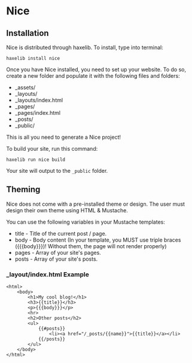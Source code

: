# Nice

## Installation

Nice is distributed through haxelib. To install, type into terminal:

`haxelib install nice`

Once you have Nice installed, you need to set up your website. To do so, create a new folder and populate it with the following files and folders:

- _assets/
- _layouts/
- _layouts/index.html
- _pages/
- _pages/index.html
- _posts/
- _public/

This is all you need to generate a Nice project!

To build your site, run this command:
 
 ```
 haxelib run nice build
 ```

Your site will output to the `_public` folder.

## Theming

Nice does not come with a pre-installed theme or design. The user must design their own theme using HTML & Mustache.

You can use the following variables in your Mustache templates:

- title - Title of the current post / page.
- body - Body content (In your template, you MUST use triple braces ({{{body}}})! Without them, the page will not render properly)
- pages - Array of your site's pages.
- posts - Array of your site's posts.

### _layout/index.html Example

```
<html>
    <body>
        <h1>My cool blog!</h1>
        <h3>{{title}}</h3>
        <p>{{{body}}}</p>
        <hr>
        <h2>Other posts</h2>
        <ul>
    	    {{#posts}}
            	<li><a href="/_posts/{{name}}">{{title}}</a></li>
    	    {{/posts}}
        </ul>
    </body>
</html>
```